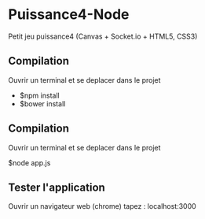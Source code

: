 # Puissance4-Node
Petit jeu puissance4 (Canvas + Socket.io + HTML5, CSS3)

## Compilation

Ouvrir un terminal et se deplacer dans le projet
- $npm install
- $bower install


## Compilation

Ouvrir un terminal et se deplacer dans le projet

$node app.js

## Tester l'application

Ouvrir un navigateur web (chrome) tapez : localhost:3000
